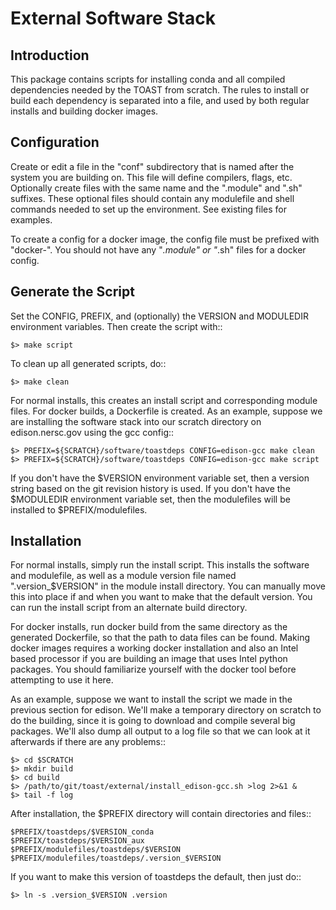 # External Software Stack

## Introduction

This package contains scripts for installing conda and all compiled
dependencies needed by the TOAST from scratch.  The rules to install
or build each dependency is separated into a file, and used by both
regular installs and building docker images.


## Configuration

Create or edit a file in the "conf" subdirectory that is named after the 
system you are building on.  This file will define compilers, flags, etc.
Optionally create files with the same name and the ".module" and ".sh"
suffixes.  These optional files should contain any modulefile and shell 
commands needed to set up the environment.  See existing files for 
examples.

To create a config for a docker image, the config file must be prefixed
with "docker-".  You should not have any "*.module" or "*.sh" files for
a docker config.


## Generate the Script

Set the CONFIG, PREFIX, and (optionally) the VERSION and MODULEDIR environment 
variables.  Then create the script with::

    $> make script

To clean up all generated scripts, do::

    $> make clean

For normal installs, this creates an install script and corresponding
module files.  For docker builds, a Dockerfile is created.  As an example,
suppose we are installing the software stack into our scratch directory
on edison.nersc.gov using the gcc config::

    $> PREFIX=${SCRATCH}/software/toastdeps CONFIG=edison-gcc make clean
    $> PREFIX=${SCRATCH}/software/toastdeps CONFIG=edison-gcc make script

If you don't have the $VERSION environment variable set, then a version
string based on the git revision history is used.  If you don't have the
$MODULEDIR environment variable set, then the modulefiles will be installed
to $PREFIX/modulefiles.


## Installation

For normal installs, simply run the install script.  This installs the
software and modulefile, as well as a module version file named
".version_$VERSION" in the module install directory.  You can manually
move this into place if and when you want to make that the default
version.  You can run the install script from an alternate build 
directory.  

For docker installs, run docker build from the same directory as the 
generated Dockerfile, so that the path to data files can be found.  Making 
docker images requires a working docker installation and also an Intel based 
processor if you are building an image that uses Intel python packages.  You
should familiarize yourself with the docker tool before attempting to use
it here.

As an example, suppose we want to install the script we made in the
previous section for edison.  We'll make a temporary directory on
scratch to do the building, since it is going to download and compile
several big packages.  We'll also dump all output to a log file so that
we can look at it afterwards if there are any problems::

    $> cd $SCRATCH
    $> mkdir build
    $> cd build
    $> /path/to/git/toast/external/install_edison-gcc.sh >log 2>&1 &
    $> tail -f log

After installation, the $PREFIX directory will contain directories
and files::

    $PREFIX/toastdeps/$VERSION_conda
    $PREFIX/toastdeps/$VERSION_aux
    $PREFIX/modulefiles/toastdeps/$VERSION
    $PREFIX/modulefiles/toastdeps/.version_$VERSION

If you want to make this version of toastdeps the default, then just
do::

    $> ln -s .version_$VERSION .version

